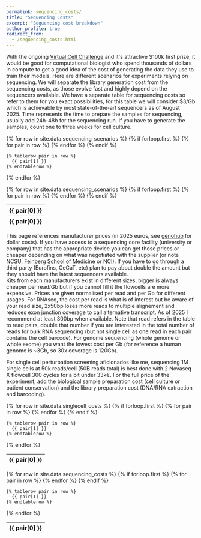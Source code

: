 ```yaml
---
permalink: sequencing_costs/
title: "Sequencing Costs"
excerpt: "Sequencing cost breakdown"
author_profile: true
redirect_from: 
  - /sequencing_costs.html
---
```


With the ongoing [Virtual Cell Challenge](https://virtualcellchallenge.org/) and it's attractive \$100k first prize, it would be good for computational biologist who spend thousands of dollars in compute to get a good idea of the cost of generating the data they use to train their models.
Here are different scenarios for experiments relying on sequencing. We will separate the library generation cost from the sequencing costs, as those evolve fast and highly depend on the sequencers available. We have a separate table for sequencing costs so refer to them for you exact possibilities, for this table we will consider \$3/Gb which is achievable by most state-of-the-art sequencers as of August 2025.
Time represents the time to prepare the samples for sequencing, usually add 24h-48h for the sequencing run. If you have to generate the samples, count one to three weeks for cell culture.


<!-- Cost, time (hands-on and total) -->
<table>
  {% for row in site.data.sequencing_scenarios %}
    {% if forloop.first %}
    <thead>
    <tr>
      {% for pair in row %}
        <th>{{ pair[0] }}</th>
      {% endfor %}
    </tr>
    </thead>
    <tbody>
    {% endif %}

    {% tablerow pair in row %}
      {{ pair[1] }}
    {% endtablerow %}
  {% endfor %}
   </tbody>
  {% for row in site.data.sequencing_scenarios %}
    {% if forloop.first %}
    <thead>
    <tr>
      {% for pair in row %}
        <th>{{ pair[0] }}</th>
      {% endfor %}
    </tr>
    </thead>
    <tbody>
    {% endif %}
</table>

This page references manufacturer prices (in 2025 euros, see [genohub](https://genohub.com/high-throughput-sequencers/) for dollar costs). If you have access to a sequencing core facility (university or company) that has the appropriate device you can get those prices or cheaper depending on what was negotiated with the supplier (or note [NCSU](https://research.ncsu.edu/gsl/pricing/#nextgen), [Feinberg School of Medicine](https://www.cgm.northwestern.edu/cores/nuseq/pricing.html#price-link1) or [NCI](https://crtp.ccr.cancer.gov/sf/pricing/)). If you have to go through a third party (Eurofins, CeGaT, etc) plan to pay about double the amount but they should have the latest sequencers available.<br/>
Kits from each manufacturers exist in different sizes, bigger is always cheaper per read/Gb but if you cannot fill it the flowcells are more expensive.
Prices are given normalised per read and per Gb for different usages. For RNAseq, the cost per read is what is of interest but be aware of your read size, 2x50bp loses more reads to multiple alignement and reduces exon junction coverage to call alternative transcript. As of 2025 I recommend at least 300bp when available. Note that read refers in the table to read pairs, double that number if you are interested in the total number of reads for bulk RNA sequencing (but not single cell as one read in each pair contains the cell barcode). For genome sequencing (whole genome or whole exome) you want the lowest cost per Gb (for reference a human genome is ~3Gb, so 30x coverage is 120Gb).<br/>

For single cell perturbation screening aficionados like me, sequencing 1M single cells at 50k reads/cell (50B reads total) is best done with 2 Novaseq X flowcell 300 cycles for a bit under 33k€.
For the full price of the experiment, add the biological sample preparation cost (cell culture or patient conservation) and the library preparation cost (DNA/RNA extraction and barcoding).

<table>
  {% for row in site.data.singlecell_costs %}
    {% if forloop.first %}
    <thead>
    <tr>
      {% for pair in row %}
        <th>{{ pair[0] }}</th>
      {% endfor %}
    </tr>
    </thead>
    <tbody>
    {% endif %}

    {% tablerow pair in row %}
      {{ pair[1] }}
    {% endtablerow %}
  {% endfor %}
   </tbody>
</table>

<!-- https://jekyllrb.com/tutorials/csv-to-table/ -->
<table>
  {% for row in site.data.sequencing_costs %}
    {% if forloop.first %}
    <thead>
    <tr>
      {% for pair in row %}
        <th>{{ pair[0] }}</th>
      {% endfor %}
    </tr>
    </thead>
    <tbody>
    {% endif %}

    {% tablerow pair in row %}
      {{ pair[1] }}
    {% endtablerow %}
  {% endfor %}
   </tbody>
</table>

